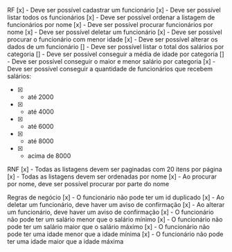 RF
[x] - Deve ser possível cadastrar um funcionário
[x] - Deve ser possível listar todos os funcionários
[x] - Deve ser possível ordenar a listagem de funcionários por nome
[x] - Deve ser possível procurar funcionários por nome
[x] - Deve ser possível deletar um funcionário
[x] - Deve ser possível procurar o funcionário com menor idade
[x] - Deve ser possível alterar os dados de um funcionário
[] - Deve ser possível listar o total dos salários por categoria
[] - Deve ser possível conseguir a média de idade por categoria
[] - Deve ser possível conseguir o maior e menor salário por categoria
[x] - Deve ser possível conseguir a quantidade de funcionários que recebem salários:
  -[x] - até 2000
  -[x] - até 4000
  -[x] - até 6000
  -[x] - até 8000
  -[x] - acima de 8000

RNF
[x] - Todas as listagens devem ser paginadas com 20 itens por página
[x] - Todas as listagens devem ser ordenadas por nome
[x] - Ao procurar por nome, deve ser possível procurar por parte do nome

Regras de negócio
[x] - O funcionário não pode ter um id duplicado
[x] - Ao deletar um funcionário, deve haver um aviso de confirmação
[x] - Ao alterar um funcionário, deve haver um aviso de confirmação
[x] - O funcionário não pode ter um salário menor que o salário mínimo
[x] - O funcionário não pode ter um salário maior que o salário máximo
[x] - O funcionário não pode ter uma idade menor que a idade mínima
[x] - O funcionário não pode ter uma idade maior que a idade máxima
